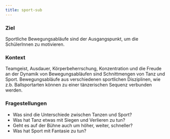 ```yaml
---
title: sport-sub
---
```

### Ziel

Sportliche Bewegungsabläufe sind der Ausgangspunkt, um die SchülerInnen zu motivieren.


### Kontext

Teamgeist, Ausdauer, Körperbeherrschung, Konzentration und die Freude an der Dynamik von Bewegungsabläufen sind Schnittmengen von Tanz und Sport. Bewegungsabläufe aus verschiedenen sportlichen Disziplinen, wie z.b. Ballsportarten können zu einer tänzerischen Sequenz verbunden werden.

### Fragestellungen

* Was sind die Unterschiede zwischen Tanzen und Sport?  
* Was hat Tanz etwas mit Siegen und Verlieren zu tun?
* Geht es auf der Bühne auch um höher, weiter, schneller?
* Was hat Sport mit Fantasie zu tun?
